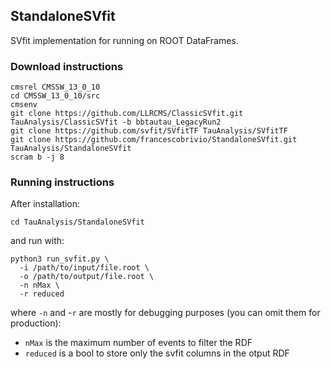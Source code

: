 ## StandaloneSVfit
SVfit implementation for running on ROOT DataFrames.

### Download instructions
```
cmsrel CMSSW_13_0_10
cd CMSSW_13_0_10/src
cmsenv
git clone https://github.com/LLRCMS/ClassicSVfit.git TauAnalysis/ClassicSVfit -b bbtautau_LegacyRun2
git clone https://github.com/svfit/SVfitTF TauAnalysis/SVfitTF
git clone https://github.com/francescobrivio/StandaloneSVfit.git TauAnalysis/StandaloneSVfit
scram b -j 8
```

### Running instructions
After installation:
```
cd TauAnalysis/StandaloneSVfit
```
and run with:
```
python3 run_svfit.py \
  -i /path/to/input/file.root \
  -o /path/to/output/file.root \
  -n nMax \
  -r reduced
```
where `-n` and -`r` are mostly for debugging purposes (you can omit them for production):
- `nMax` is the maximum number of events to filter the RDF
- `reduced` is a bool to store only the svfit columns in the otput RDF
